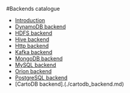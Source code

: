 #Backends catalogue

* [Introduction](./ckan_backend.md)
* [DynamoDB backend](./dynamodb_backend.md)
* [HDFS backend](./hdfs_backend.md)
* [Hive backend](./hive_backend.md)
* [Http backend](./http_backend.md)
* [Kafka backend](./kafka_backend.md)
* [MongoDB backend](./mongodb_backend.md)
* [MySQL backend](./mysql_backend.md)
* [Orion backend](./orion_backend.md)
* [PostgreSQL backend](./postgresql_backend.md)
* [CartoDB backend].(./cartodb_backend.md)
